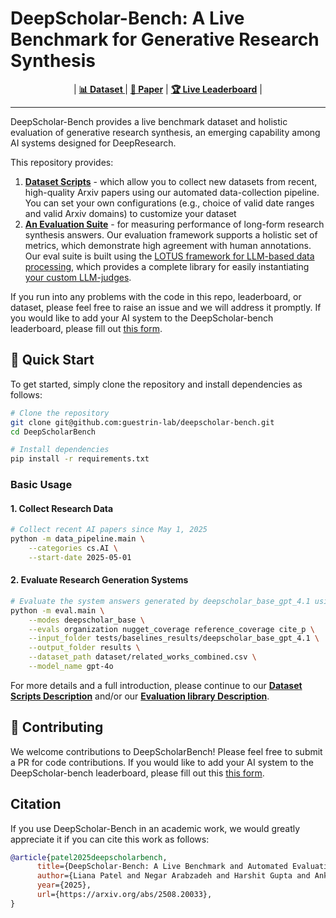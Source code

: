# DeepScholar-Bench: A Live Benchmark for Generative Research Synthesis

<!-- [![Dataset](https://img.shields.io/badge/Dataset-deepscholar--bench%2FDeepScholarBench-blue)](https://huggingface.co/datasets/deepscholar-bench/DeepScholarBench)
[![GitHub](https://img.shields.io/badge/GitHub-deepscholar--bench-green)](https://github.com/guestrin-lab/deepscholar-bench)
[![License](https://img.shields.io/badge/License-MIT-yellow)](https://github.com/guestrin-lab/deepscholar-bench/blob/main/LICENSE)
[![Leaderboard](https://img.shields.io/badge/Leaderboard-DeepScholar%20Bench-orange)](https://guestrin-lab.github.io/deepscholar-leaderboard/leaderboard/deepscholar_bench_leaderboard.html) -->

<!-- **📊 Dataset**: [deepscholar-bench/DeepScholarBench](https://huggingface.co/datasets/deepscholar-bench/DeepScholarBench)  
**🔗 GitHub**: [guestrin-lab/deepscholar-bench](https://github.com/guestrin-lab/deepscholar-bench)
**🏆 Leaderboard**: [DeepScholar Bench Leaderboard](https://guestrin-lab.github.io/deepscholar-leaderboard/leaderboard/deepscholar_bench_leaderboard.html) -->


<p align="center">
| <a href="https://huggingface.co/datasets/deepscholar-bench/DeepScholarBench"><b> 📊 Dataset </b></a> | <a href="https://arxiv.org/abs/2508.20033"><b>📄 Paper</b></a> | <a href="https://guestrin-lab.github.io/deepscholar-leaderboard/leaderboard/deepscholar_bench_leaderboard.html"><b> 🏆 Live Leaderboard</b></a> |
</p>

---

DeepScholar-Bench provides a live benchmark dataset and holistic evaluation of generative research synthesis, an emerging capability among AI systems designed for DeepResearch.

This repository provides:
1. **[Dataset Scripts](data_pipeline/README.md)** - which allow you to collect new datasets from recent, high-quality Arxiv papers using our automated data-collection pipeline. You can set your own configurations (e.g., choice of valid date ranges and valid Arxiv domains) to customize your dataset
2. **[An Evaluation Suite](eval/README.md)** - for measuring performance of long-form research synthesis answers. Our evaluation framework supports a holistic set of metrics, which demonstrate high agreement with human annotations. Our eval suite is built using the [LOTUS framework for LLM-based data processing](https://github.com/lotus-data/lotus), which  provides a complete library for easily instantiating [your custom LLM-judges](https://lotus-ai.readthedocs.io/en/latest/evals.html#).


If you run into any problems with the code in this repo, leaderboard, or dataset, please feel free to raise an issue and we will address it promptly. If you would like to add your AI system to the DeepScholar-bench leaderboard, please fill out [this form](https://docs.google.com/forms/d/e/1FAIpQLSeug4igDHhVUU3XnrUSeMVRUJFKlHP28i8fcBAu_LHCkqdV1g/viewform).



## 🚀 Quick Start

To get started, simply clone the repository and install dependencies as follows:
```bash
# Clone the repository
git clone git@github.com:guestrin-lab/deepscholar-bench.git
cd DeepScholarBench

# Install dependencies
pip install -r requirements.txt
```

### Basic Usage

#### 1. Collect Research Data

```bash
# Collect recent AI papers since May 1, 2025
python -m data_pipeline.main \
    --categories cs.AI \
    --start-date 2025-05-01
```

#### 2. Evaluate Research Generation Systems

```bash
# Evaluate the system answers generated by deepscholar_base_gpt_4.1 using gpt-4o as a judge model to assess organization, nugget coverage, reference coverage, and citation precision metrics
python -m eval.main \
    --modes deepscholar_base \
    --evals organization nugget_coverage reference_coverage cite_p \
    --input_folder tests/baselines_results/deepscholar_base_gpt_4.1 \
    --output_folder results \
    --dataset_path dataset/related_works_combined.csv \
    --model_name gpt-4o
```

For more details and a full introduction, please continue to our **[Dataset Scripts Description](data_pipeline/README.md)** and/or our **[Evaluation library Description](eval/README.md)**.



## 🤝 Contributing

We welcome contributions to DeepScholarBench! Please feel free to submit a PR for code contributions. If you would like to add your AI system to the DeepScholar-bench leaderboard, please fill out this [this form](https://docs.google.com/forms/d/e/1FAIpQLSeug4igDHhVUU3XnrUSeMVRUJFKlHP28i8fcBAu_LHCkqdV1g/viewform).


## Citation
If you use DeepScholar-Bench in an academic work, we would greatly appreciate it if you can cite this work as follows:
```bibtex
@article{patel2025deepscholarbench,
      title={DeepScholar-Bench: A Live Benchmark and Automated Evaluation for Generative Research Synthesis}, 
      author={Liana Patel and Negar Arabzadeh and Harshit Gupta and Ankita Sundar and Ion Stoica and Matei Zaharia and Carlos Guestrin},
      year={2025},
      url={https://arxiv.org/abs/2508.20033}, 
}
```
